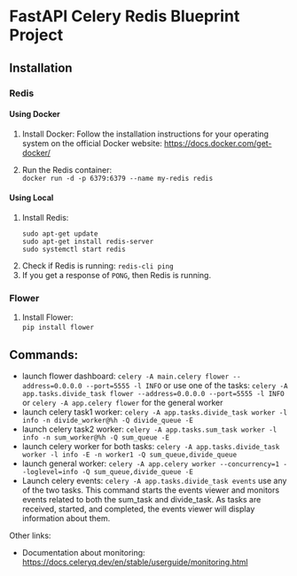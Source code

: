 # FastAPI Celery Redis Blueprint Project

## Installation

### Redis

#### Using Docker

1. Install Docker: Follow the installation instructions for your operating system on the official Docker website: https://docs.docker.com/get-docker/

2. Run the Redis container:  
   `docker run -d -p 6379:6379 --name my-redis redis`
#### Using Local 
1. Install Redis:
    ```
   sudo apt-get update
   sudo apt-get install redis-server
   sudo systemctl start redis
   ```
2. Check if Redis is running: `redis-cli ping`
3. If you get a response of `PONG`, then Redis is running.

### Flower

1. Install Flower:  
`pip install flower`



## Commands:  
* launch flower dashboard: `celery -A main.celery flower --address=0.0.0.0 --port=5555 -l INFO`  or use one of the tasks: 
`celery -A app.tasks.divide_task flower --address=0.0.0.0 --port=5555 -l INFO` or `celery -A app.celery flower` for the general worker
* launch celery task1 worker: `celery -A app.tasks.divide_task worker -l info -n divide_worker@%h -Q divide_queue -E` 
* launch celery task2 worker: `celery -A app.tasks.sum_task worker -l info -n sum_worker@%h -Q sum_queue -E`
* launch celery worker for both tasks: `celery -A app.tasks.divide_task worker -l info -E -n worker1 -Q sum_queue,divide_queue`
* launch general worker: `celery -A app.celery worker --concurrency=1 --loglevel=info -Q sum_queue,divide_queue -E`
* Launch celery events: `celery -A app.tasks.divide_task events`  use any of the two tasks. This command starts the events viewer and monitors events related to both the sum_task and divide_task. As tasks are received, started, and completed, the events viewer will display information about them.

Other links:
* Documentation about monitoring: https://docs.celeryq.dev/en/stable/userguide/monitoring.html